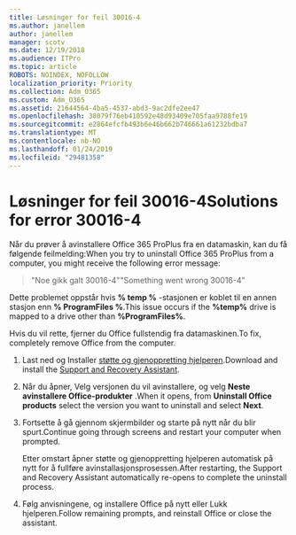 ```yaml
---
title: Løsninger for feil 30016-4
ms.author: janellem
author: janellem
manager: scotv
ms.date: 12/19/2018
ms.audience: ITPro
ms.topic: article
ROBOTS: NOINDEX, NOFOLLOW
localization_priority: Priority
ms.collection: Adm_O365
ms.custom: Adm_O365
ms.assetid: 21644564-4ba5-4537-abd3-9ac2dfe2ee47
ms.openlocfilehash: 38079f76eb410592e48d93409e705faa9788fe19
ms.sourcegitcommit: e2864efcfb493b6e46b662b746661a61232bdba7
ms.translationtype: MT
ms.contentlocale: nb-NO
ms.lasthandoff: 01/24/2019
ms.locfileid: "29481358"
---
```

# <a name="solutions-for-error-30016-4"></a><span data-ttu-id="77b2b-102">Løsninger for feil 30016-4</span><span class="sxs-lookup"><span data-stu-id="77b2b-102">Solutions for error 30016-4</span></span>

<span data-ttu-id="77b2b-103">Når du prøver å avinstallere Office 365 ProPlus fra en datamaskin, kan du få følgende feilmelding:</span><span class="sxs-lookup"><span data-stu-id="77b2b-103">When you try to uninstall Office 365 ProPlus from a computer, you might receive the following error message:</span></span>
  
> <span data-ttu-id="77b2b-104">"Noe gikk galt 30016-4"</span><span class="sxs-lookup"><span data-stu-id="77b2b-104">"Something went wrong 30016-4"</span></span>
    
<span data-ttu-id="77b2b-105">Dette problemet oppstår hvis **% temp %** -stasjonen er koblet til en annen stasjon enn **% ProgramFiles %**.</span><span class="sxs-lookup"><span data-stu-id="77b2b-105">This issue occurs if the **%temp%** drive is mapped to a drive other than **%ProgramFiles%**.</span></span> 
  
<span data-ttu-id="77b2b-106">Hvis du vil rette, fjerner du Office fullstendig fra datamaskinen.</span><span class="sxs-lookup"><span data-stu-id="77b2b-106">To fix, completely remove Office from the computer.</span></span>
  
1. <span data-ttu-id="77b2b-107">Last ned og Installer [støtte og gjenoppretting hjelperen](https://aka.ms/SARA-OfficeUninstall-Alchemy).</span><span class="sxs-lookup"><span data-stu-id="77b2b-107">Download and install the [Support and Recovery Assistant](https://aka.ms/SARA-OfficeUninstall-Alchemy).</span></span>
    
2. <span data-ttu-id="77b2b-108">Når du åpner, Velg versjonen du vil avinstallere, og velg **Neste** **avinstallere Office-produkter** .</span><span class="sxs-lookup"><span data-stu-id="77b2b-108">When it opens, from **Uninstall Office products** select the version you want to uninstall and select **Next**.</span></span> 
    
3. <span data-ttu-id="77b2b-109">Fortsette å gå gjennom skjermbilder og starte på nytt når du blir spurt.</span><span class="sxs-lookup"><span data-stu-id="77b2b-109">Continue going through screens and restart your computer when prompted.</span></span>
    
    <span data-ttu-id="77b2b-110">Etter omstart åpner støtte og gjenoppretting hjelperen automatisk på nytt for å fullføre avinstallasjonsprosessen.</span><span class="sxs-lookup"><span data-stu-id="77b2b-110">After restarting, the Support and Recovery Assistant automatically re-opens to complete the uninstall process.</span></span>
    
4. <span data-ttu-id="77b2b-111">Følg anvisningene, og installere Office på nytt eller Lukk hjelperen.</span><span class="sxs-lookup"><span data-stu-id="77b2b-111">Follow remaining prompts, and reinstall Office or close the assistant.</span></span>
    

